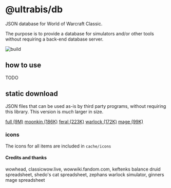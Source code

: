 # @ultrabis/db

JSON database for World of Warcraft Classic.

The purpose is to provide a database for simulators and/or other tools without
requiring a back-end database server. 

![build](https://github.com/ultrabis/db/workflows/gh/badge.svg)

## how to use

TODO

## static download

JSON files that can be used as-is by third party programs, without requiring
this library. This version is *much* larger in size.

[full (9M)][full-static] 
[moonkin (186K)][moonkin-static]
[feral (223K)][feral-static]
[warlock (172K)][warlock-static]
[mage (99K)][mage-static]

### icons

The icons for all items are included in `cache/icons`

#### Credits and thanks

wowhead, classicwow.live, wowwiki.fandom.com, keftenks balance druid spreadsheet, shedo's cat spreadsheet, zephans warlock simulator, ginners mage spreadsheet

[full-static]: https://ultrabis.github.io/db/full/item-static.json
[moonkin-static]: https://ultrabis.github.io/db/moonkin/item-static.json
[feral-static]: https://ultrabis.github.io/db/feral/item-static.json
[mage-static]: https://ultrabis.github.io/db/mage/item-static.json
[warlock-static]: https://ultrabis.github.io/db/warlock/item-static.json

